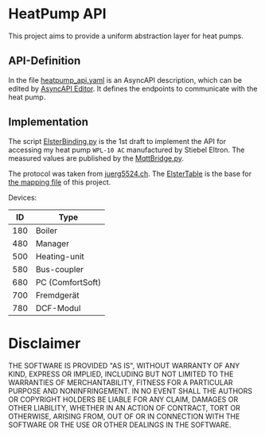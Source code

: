 HeatPump API
===

This project aims to provide a uniform abstraction layer for heat pumps.

API-Definition
---

In the file [heatpump_api.yaml](api/heatpump_api.yaml) is an AsyncAPI description, which can be edited by 
[AsyncAPI Editor](http://editor.asyncapi.org/).
It defines the endpoints to communicate with the heat pump.

Implementation
---

The script [ElsterBinding.py](bindings/ElsterBinding.py) is the 1st draft to implement the API for accessing my heat pump 
`WPL-10 AC` manufactured by Stiebel Eltron. The measured values are published by the [MqttBridge.py](bridges/MqttBridge.py).

The protocol was taken from [juerg5524.ch](http://juerg5524.ch/list_data.php). The [ElsterTable](doc/ElsterTable.inc) 
is the base for [the mapping file](bindings/stiebel-eltron.csv) of this project.

Devices:

| ID | Type |
| --- | ---- |
| 180 | Boiler |
| 480 | Manager |
| 500 | Heating-unit |
| 580 | Bus-coupler |
| 680 | PC (ComfortSoft) |
| 700 | Fremdgerät |
| 780 | DCF-Modul |
    
    
Disclaimer
===

THE SOFTWARE IS PROVIDED "AS IS", WITHOUT WARRANTY OF ANY KIND, EXPRESS OR IMPLIED, INCLUDING BUT NOT LIMITED TO THE WARRANTIES OF MERCHANTABILITY, FITNESS FOR A PARTICULAR PURPOSE AND NONINFRINGEMENT. IN NO EVENT SHALL THE AUTHORS OR COPYRIGHT HOLDERS BE LIABLE FOR ANY CLAIM, DAMAGES OR OTHER LIABILITY, WHETHER IN AN ACTION OF CONTRACT, TORT OR OTHERWISE, ARISING FROM, OUT OF OR IN CONNECTION WITH THE SOFTWARE OR THE USE OR OTHER DEALINGS IN THE SOFTWARE.
